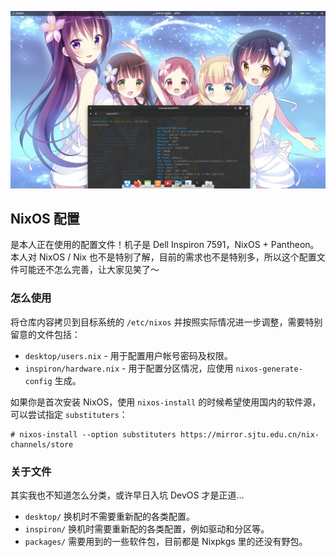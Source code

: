 ![](screenshot.jpg)

## NixOS 配置

是本人正在使用的配置文件！机子是 Dell Inspiron 7591，NixOS + Pantheon。本人对 NixOS / Nix 也不是特别了解，目前的需求也不是特别多，所以这个配置文件可能还不怎么完善，让大家见笑了～

### 怎么使用

将仓库内容拷贝到目标系统的 `/etc/nixos` 并按照实际情况进一步调整，需要特别留意的文件包括：

- `desktop/users.nix` - 用于配置用户帐号密码及权限。
- `inspiron/hardware.nix` - 用于配置分区情况，应使用 `nixos-generate-config` 生成。

如果你是首次安装 NixOS，使用 `nixos-install` 的时候希望使用国内的软件源，可以尝试指定 `substituters`：

```plain
# nixos-install --option substituters https://mirror.sjtu.edu.cn/nix-channels/store
```

### 关于文件

其实我也不知道怎么分类，或许早日入坑 DevOS 才是正道...

- `desktop/` 换机时不需要重新配的各类配置。
- `inspiron/` 换机时需要重新配的各类配置，例如驱动和分区等。
- `packages/` 需要用到的一些软件包，目前都是 Nixpkgs 里的还没有野包。
